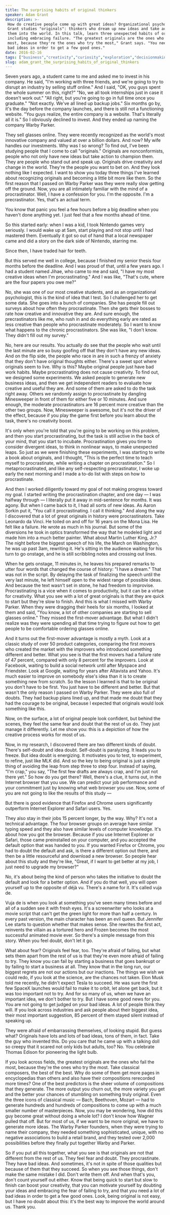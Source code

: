 ```yaml
---
title: The surprising habits of original thinkers
speaker: Adam Grant
description: >-
 How do creative people come up with great ideas? Organizational psychologist Adam
 Grant studies "originals": thinkers who dream up new ideas and take action to put
 them into the world. In this talk, learn three unexpected habits of originals --
 including embracing failure. "The greatest originals are the ones who fail the
 most, because they're the ones who try the most," Grant says. "You need a lot of
 bad ideas in order to get a few good ones."
date: 2016-02-16
tags: ["business","creativity","curiosity","exploration","decisionmaking","failure","innovation","invention","leadership","personal-growth","motivation","potential","success","work"]
slug: adam_grant_the_surprising_habits_of_original_thinkers
---
```


Seven years ago, a student came to me and asked me to invest in his company. He said, "I'm
working with three friends, and we're going to try to disrupt an industry by selling stuff
online." And I said, "OK, you guys spent the whole summer on this, right?" "No, we all
took internships just in case it doesn't work out." "All right, but you're going to go in
full time once you graduate." "Not exactly. We've all lined up backup jobs." Six months go
by, it's the day before the company launches, and there is still not a functioning
website. "You guys realize, the entire company is a website. That's literally all it is."
So I obviously declined to invest. And they ended up naming the company Warby
Parker.

They sell glasses online. They were recently recognized as the world's most innovative
company and valued at over a billion dollars. And now? My wife handles our investments.
Why was I so wrong? To find out, I've been studying people that I come to call "originals."
Originals are nonconformists, people who not only have new ideas but take action to
champion them. They are people who stand out and speak up. Originals drive creativity and
change in the world. They're the people you want to bet on. And they look nothing like I
expected. I want to show you today three things I've learned about recognizing originals
and becoming a little bit more like them. So the first reason that I passed on Warby Parker
was they were really slow getting off the ground. Now, you are all intimately familiar
with the mind of a procrastinator. Well, I have a confession for you. I'm the opposite.
I'm a precrastinator. Yes, that's an actual term.

You know that panic you feel a few hours before a big deadline when you haven't done
anything yet. I just feel that a few months ahead of time.

So this started early: when I was a kid, I took Nintendo games very seriously. I would
wake up at 5am, start playing and not stop until I had mastered them. Eventually it got so
out of hand that a local newspaper came and did a story on the dark side of Nintendo,
starring me.

Since then, I have traded hair for teeth.

But this served me well in college, because I finished my senior thesis four months before
the deadline. And I was proud of that, until a few years ago. I had a student named Jihae,
who came to me and said, "I have my most creative ideas when I'm procrastinating." And I
was like, "That's cute, where are the four papers you owe me?"

No, she was one of our most creative students, and as an organizational psychologist, this
is the kind of idea that I test. So I challenged her to get some data. She goes into a
bunch of companies. She has people fill out surveys about how often they procrastinate.
Then she gets their bosses to rate how creative and innovative they are. And sure enough,
the precrastinators like me, who rush in and do everything early are rated as less
creative than people who procrastinate moderately. So I want to know what happens to the
chronic procrastinators. She was like, "I don't know. They didn't fill out my
survey."

No, here are our results. You actually do see that the people who wait until the last
minute are so busy goofing off that they don't have any new ideas. And on the flip side,
the people who race in are in such a frenzy of anxiety that they don't have original
thoughts either. There's a sweet spot where originals seem to live. Why is this? Maybe
original people just have bad work habits. Maybe procrastinating does not cause
creativity. To find out, we designed some experiments. We asked people to generate new
business ideas, and then we get independent readers to evaluate how creative and useful
they are. And some of them are asked to do the task right away. Others we randomly assign
to procrastinate by dangling Minesweeper in front of them for either five or 10 minutes.
And sure enough, the moderate procrastinators are 16 percent more creative than the other
two groups. Now, Minesweeper is awesome, but it's not the driver of the effect, because if
you play the game first before you learn about the task, there's no creativity
boost.

It's only when you're told that you're going to be working on this problem, and then you
start procrastinating, but the task is still active in the back of your mind, that you
start to incubate. Procrastination gives you time to consider divergent ideas, to think in
nonlinear ways, to make unexpected leaps. So just as we were finishing these experiments, I
was starting to write a book about originals, and I thought, "This is the perfect time to
teach myself to procrastinate, while writing a chapter on procrastination." So I
metaprocrastinated, and like any self-respecting precrastinator, I woke up early the next
morning and I made a to-do list with steps on how to procrastinate.

And then I worked diligently toward my goal of not making progress toward my goal. I
started writing the procrastination chapter, and one day — I was halfway through — I
literally put it away in mid-sentence for months. It was agony. But when I came back to
it, I had all sorts of new ideas. As Aaron Sorkin put it, "You call it procrastinating. I
call it thinking." And along the way I discovered that a lot of great originals in history
were procrastinators. Take Leonardo da Vinci. He toiled on and off for 16 years on the
Mona Lisa. He felt like a failure. He wrote as much in his journal. But some of the
diversions he took in optics transformed the way that he modeled light and made him into a
much better painter. What about Martin Luther King, Jr.? The night before the biggest
speech of his life, the March on Washington, he was up past 3am, rewriting it. He's
sitting in the audience waiting for his turn to go onstage, and he is still scribbling
notes and crossing out lines.

When he gets onstage, 11 minutes in, he leaves his prepared remarks to utter four words
that changed the course of history: "I have a dream." That was not in the script. By
delaying the task of finalizing the speech until the very last minute, he left himself
open to the widest range of possible ideas. And because the text wasn't set in stone, he
had freedom to improvise. Procrastinating is a vice when it comes to productivity, but it
can be a virtue for creativity. What you see with a lot of great originals is that they
are quick to start but they're slow to finish. And this is what I missed with Warby
Parker. When they were dragging their heels for six months, I looked at them and said,
"You know, a lot of other companies are starting to sell glasses online." They missed the
first-mover advantage. But what I didn't realize was they were spending all that time
trying to figure out how to get people to be comfortable ordering glasses
online.

And it turns out the first-mover advantage is mostly a myth. Look at a classic study of
over 50 product categories, comparing the first movers who created the market with the
improvers who introduced something different and better. What you see is that the first
movers had a failure rate of 47 percent, compared with only 8 percent for the improvers.
Look at Facebook, waiting to build a social network until after Myspace and Friendster.
Look at Google, waiting for years after Altavista and Yahoo. It's much easier to improve
on somebody else's idea than it is to create something new from scratch. So the lesson I
learned is that to be original you don't have to be first. You just have to be different
and better. But that wasn't the only reason I passed on Warby Parker. They were also full
of doubts. They had backup plans lined up, and that made me doubt that they had the
courage to be original, because I expected that originals would look something like
this.

Now, on the surface, a lot of original people look confident, but behind the scenes, they
feel the same fear and doubt that the rest of us do. They just manage it differently. Let
me show you: this is a depiction of how the creative process works for most of
us.

Now, in my research, I discovered there are two different kinds of doubt. There's
self-doubt and idea doubt. Self-doubt is paralyzing. It leads you to freeze. But idea
doubt is energizing. It motivates you to test, to experiment, to refine, just like MLK
did. And so the key to being original is just a simple thing of avoiding the leap from
step three to step four. Instead of saying, "I'm crap," you say, "The first few drafts are
always crap, and I'm just not there yet." So how do you get there? Well, there's a clue,
it turns out, in the Internet browser that you use. We can predict your job performance
and your commitment just by knowing what web browser you use. Now, some of you are not
going to like the results of this study —

But there is good evidence that Firefox and Chrome users significantly outperform Internet
Explorer and Safari users. Yes.

They also stay in their jobs 15 percent longer, by the way. Why? It's not a technical
advantage. The four browser groups on average have similar typing speed and they also have
similar levels of computer knowledge. It's about how you got the browser. Because if you
use Internet Explorer or Safari, those came preinstalled on your computer, and you
accepted the default option that was handed to you. If you wanted Firefox or Chrome, you
had to doubt the default and ask, is there a different option out there, and then be a
little resourceful and download a new browser. So people hear about this study and they're
like, "Great, if I want to get better at my job, I just need to upgrade my
browser?"

No, it's about being the kind of person who takes the initiative to doubt the default and
look for a better option. And if you do that well, you will open yourself up to the
opposite of déjà vu. There's a name for it. It's called vuja de.

Vuja de is when you look at something you've seen many times before and all of a sudden
see it with fresh eyes. It's a screenwriter who looks at a movie script that can't get the
green light for more than half a century. In every past version, the main character has
been an evil queen. But Jennifer Lee starts to question whether that makes sense. She
rewrites the first act, reinvents the villain as a tortured hero and Frozen becomes the
most successful animated movie ever. So there's a simple message from this story. When you
feel doubt, don't let it go.

What about fear? Originals feel fear, too. They're afraid of failing, but what sets them
apart from the rest of us is that they're even more afraid of failing to try. They know
you can fail by starting a business that goes bankrupt or by failing to start a business
at all. They know that in the long run, our biggest regrets are not our actions but our
inactions. The things we wish we could redo, if you look at the science, are the chances
not taken. Elon Musk told me recently, he didn't expect Tesla to succeed. He was sure the
first few SpaceX launches would fail to make it to orbit, let alone get back, but it was
too important not to try. And for so many of us, when we have an important idea, we don't
bother to try. But I have some good news for you. You are not going to get judged on your
bad ideas. A lot of people think they will. If you look across industries and ask people
about their biggest idea, their most important suggestion, 85 percent of them stayed
silent instead of speaking up.

They were afraid of embarrassing themselves, of looking stupid. But guess what? Originals
have lots and lots of bad ideas, tons of them, in fact. Take the guy who invented this. Do
you care that he came up with a talking doll so creepy that it scared not only kids but
adults, too? No. You celebrate Thomas Edison for pioneering the light bulb.

If you look across fields, the greatest originals are the ones who fail the most, because
they're the ones who try the most. Take classical composers, the best of the best. Why do
some of them get more pages in encyclopedias than others and also have their compositions
rerecorded more times? One of the best predictors is the sheer volume of compositions that
they generate. The more output you churn out, the more variety you get and the better your
chances of stumbling on something truly original. Even the three icons of classical music
— Bach, Beethoven, Mozart — had to generate hundreds and hundreds of compositions to come
up with a much smaller number of masterpieces. Now, you may be wondering, how did this guy
become great without doing a whole lot? I don't know how Wagner pulled that off. But for
most of us, if we want to be more original, we have to generate more ideas. The Warby
Parker founders, when they were trying to name their company, they needed something
sophisticated, unique, with no negative associations to build a retail brand, and they
tested over 2,000 possibilities before they finally put together Warby and
Parker.

So if you put all this together, what you see is that originals are not that different
from the rest of us. They feel fear and doubt. They procrastinate. They have bad ideas.
And sometimes, it's not in spite of those qualities but because of them that they
succeed. So when you see those things, don't make the same mistake I did. Don't write them
off. And when that's you, don't count yourself out either. Know that being quick to start
but slow to finish can boost your creativity, that you can motivate yourself by doubting
your ideas and embracing the fear of failing to try, and that you need a lot of bad ideas
in order to get a few good ones. Look, being original is not easy, but I have no doubt
about this: it's the best way to improve the world around us. Thank you.

<!--
ad_duration=3.33
event="TED2016"
external_start_time=0
has_talk_citation=1
intro_duration=11.82
is_subtitle_required="False"
is_talk_featured="True"
language="en"
language_swap="False"
native_language="en"
number_of_related_talks=6
number_of_speakers=1
number_of_subtitled_videos=39
number_of_tags=14
number_of_talk_download_languages=39
number_of_talk_more_resources=3
number_of_talk_recommendations=1
number_of_talks_take_actions=1
post_ad_duration=0.83
published_timestamp="2016-04-01 14:47:47"
recording_date="2016-02-16"
speaker_description="Organizational psychologist"
speaker_is_published=1
speaker_name="Adam Grant"
talk_name="The surprising habits of original thinkers"
talk_recommendations_blurb="Check out reading recommendations curated by Adam Grant."
talks_tags=["business","creativity","curiosity","exploration","decisionmaking","failure","innovation","invention","leadership","personal-growth","motivation","potential","success","work"]
url_audio="https://download.ted.com/talks/AdamGrant_2016.mp3?apikey=acme-roadrunner"
url_photo_speaker="https://pe.tedcdn.com/images/ted/4539f3cc574c36cae93ab8e542ada5ae2e470e98_254x191.jpg"
url_photo_talk="https://s3.amazonaws.com/talkstar-photos/uploads/93b0a599-6bd5-44fb-b61f-61556ed9d413/AdamGrant_2016-embed.jpg"
url_webpage="https://www.ted.com/talks/adam_grant_the_surprising_habits_of_original_thinkers"
video_type_name="TED Stage Talk"
-->